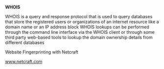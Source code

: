 
**WHOIS**


WHOIS is a query and response protocol that is used to query databases that store the registered users or organizations of an internet resource like a domain name or an IP address block
WHOIS lookups can be performed through the command line interface via the WHOIS client or through some third party web-based tools to lookup the domain ownership details from different databases


Website Fingerprinting with Netcraft

www.netcraft.com




